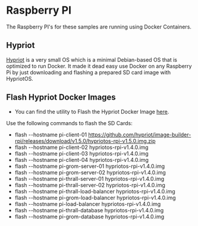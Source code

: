 # Raspberry PI

The Raspberry PI's for these samples are running using Docker Containers.

## Hypriot

[Hypriot](https://blog.hypriot.com) is a very small OS which is a minimal Debian-based OS that is optimized to run 
Docker. It made it dead easy use Docker on any Raspberry Pi by just downloading and flashing a prepared SD card image 
with HypriotOS.
 
## Flash Hypriot Docker Images
 
* You can find the utility to Flash the Hypriot Docker Image [here](https://github.com/hypriot/flash).

Use the following commands to flash the SD Cards:
- flash --hostname pi-client-01 https://github.com/hypriot/image-builder-rpi/releases/download/v1.5.0/hypriotos-rpi-v1.5.0.img.zip
- flash --hostname pi-client-02 hypriotos-rpi-v1.4.0.img
- flash --hostname pi-client-03 hypriotos-rpi-v1.4.0.img
- flash --hostname pi-client-04 hypriotos-rpi-v1.4.0.img
- flash --hostname pi-grom-server-01 hypriotos-rpi-v1.4.0.img
- flash --hostname pi-grom-server-02 hypriotos-rpi-v1.4.0.img
- flash --hostname pi-thrall-server-01 hypriotos-rpi-v1.4.0.img
- flash --hostname pi-thrall-server-02 hypriotos-rpi-v1.4.0.img
- flash --hostname pi-thrall-load-balancer hypriotos-rpi-v1.4.0.img
- flash --hostname pi-grom-load-balancer hypriotos-rpi-v1.4.0.img
- flash --hostname pi-load-balancer hypriotos-rpi-v1.4.0.img
- flash --hostname pi-thrall-database hypriotos-rpi-v1.4.0.img
- flash --hostname pi-grom-database hypriotos-rpi-v1.4.0.img
